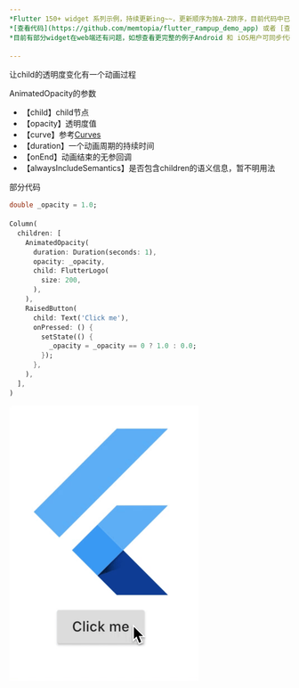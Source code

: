 ```yaml
---
*Flutter 150+ widget 系列示例，持续更新ing~~，更新顺序为按A-Z排序，目前代码中已包含150+个示例。*<br>
*[查看代码](https://github.com/memtopia/flutter_rampup_demo_app) 或者 [查看web完整示例](https://memtopia.github.io)*<br>
*目前有部分widget在web端还有问题，如想查看更完整的例子Android 和 iOS用户可同步代码后编译安装到手机上查看*

---
```


让child的透明度变化有一个动画过程

AnimatedOpacity的参数
* 【child】child节点
* 【opacity】透明度值
* 【curve】参考[Curves](https://api.flutter-io.cn/flutter/animation/Curves-class.html)
* 【duration】一个动画周期的持续时间
* 【onEnd】动画结束的无参回调
* 【alwaysIncludeSemantics】是否包含children的语义信息，暂不明用法



部分代码

```dart
double _opacity = 1.0;

Column(
  children: [
    AnimatedOpacity(
      duration: Duration(seconds: 1),
      opacity: _opacity,
      child: FlutterLogo(
        size: 200,
      ),
    ),
    RaisedButton(
      child: Text('Click me'),
      onPressed: () {
        setState(() {
          _opacity = _opacity == 0 ? 1.0 : 0.0;
        });
      },
    ),
  ],
)
```
![AnimatedOpacity](https://github.com/memtopia/flutter_rampup/raw/master/images/AnimatedOpacity.gif)


